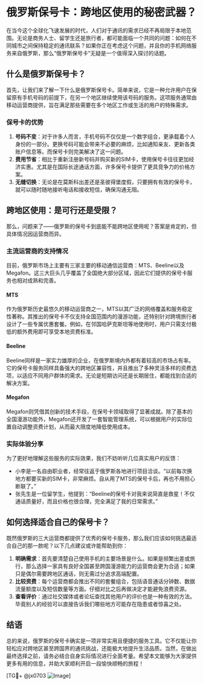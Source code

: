 # 俄罗斯保号卡：跨地区使用的秘密武器？

在当今这个全球化飞速发展的时代，人们对于通讯的需求已经不再局限于本地范围。无论是商务人士、留学生还是旅行者，都可能面临一个共同的问题：如何在不同城市之间保持稳定的通讯联系？如果你正在考虑这个问题，并且你的手机网络服务来自俄罗斯，那么“俄罗斯保号卡”无疑是一个值得深入探讨的话题。

## 什么是俄罗斯保号卡？

首先，让我们来了解一下什么是俄罗斯保号卡。简单来说，它是一种允许用户在保留原有手机号码的前提下，在另一个地区继续使用该号码的服务。这项服务通常由移动运营商提供，旨在满足那些需要在多个地区工作或生活的用户的特殊需求。

### 保号卡的优势

1. **号码不变**：对于许多人而言，手机号码不仅仅是一个数字组合，更承载着个人身份的一部分。更换号码可能会带来不必要的麻烦，比如通知亲友、更新各类账户信息等。而保号卡则完美解决了这一问题。
2. **费用节省**：相比于重新注册新号码并购买新的SIM卡，使用保号卡往往更加经济实惠。尤其是在国际长途通话方面，许多保号卡提供了更具竞争力的价格方案。
3. **无缝切换**：无论是在莫斯科出差还是圣彼得堡度假，只要拥有有效的保号卡，就可以随时随地接听电话和接收短信，确保沟通无阻。

## 跨地区使用：是可行还是受限？

那么，问题来了——俄罗斯的保号卡到底能不能跨地区使用呢？答案是肯定的，但具体情况因运营商而异。

### 主流运营商的支持情况

目前，俄罗斯市场上主要有三家主要的移动通信运营商：MTS、Beeline以及Megafon。这三大巨头几乎覆盖了全国绝大部分区域，因此它们提供的保号卡服务也相对成熟和完善。

#### MTS
作为俄罗斯历史最悠久的移动运营商之一，MTS以其广泛的网络覆盖和服务稳定性著称。其推出的保号卡不仅支持全国范围内的漫游功能，还特别针对跨境旅行者设计了一些专属优惠套餐。例如，在邻国哈萨克斯坦等地使用时，用户只需支付极低的额外费用即可享受本地资费标准。

#### Beeline
Beeline同样是一家实力雄厚的企业，在俄罗斯境内外都有着较高的市场占有率。它的保号卡服务同样具备强大的跨地区兼容性，并且推出了多种灵活多样的资费选项，以适应不同用户群体的需求。无论是短期访问还是长期居住，都能找到合适的解决方案。

#### Megafon
Megafon则凭借其创新的技术手段，在保号卡领域取得了显著成就。除了基本的全国漫游功能外，Megafon还开发了一套智能管理系统，可以根据用户的实际位置自动调整资费计划，从而最大限度地降低使用成本。

### 实际体验分享

为了更好地理解这些服务的实际效果，我们不妨听听几位真实用户的反馈：

- 小李是一名自由职业者，经常往返于俄罗斯各地进行项目洽谈。“以前每次换地方都要买新的SIM卡，非常麻烦。自从用了MTS的保号卡后，再也不用担心断联了。”
- 张先生是一位留学生，他提到：“Beeline的保号卡对我来说简直是救星！不仅通话质量好，而且价格也很合理，完全满足了我的日常需求。”

## 如何选择适合自己的保号卡？

既然俄罗斯的三大运营商都提供了优秀的保号卡服务，那么我们应该如何挑选最适合自己的那一款呢？以下几点建议或许能帮助到你：

1. **明确需求**：首先要清楚自己使用手机的主要场景是什么。如果是频繁出差或旅行，那么选择一家具有良好全国甚至跨国漫游能力的运营商会更为合适；如果只是偶尔需要跨地区通话，则无需过分追求高端配置。
2. **比较资费**：每个运营商都会推出不同的套餐组合，包括语音通话分钟数、数据流量额度以及短信数量等方面。仔细对比之后再做决定才能避免浪费资源。
3. **查看评价**：通过社交媒体或者论坛查找其他用户的评价也是一种有效的方法。毕竟别人的经验可以直接告诉我们哪些地方可能存在隐患或者惊喜之处。

## 结语

总的来说，俄罗斯的保号卡确实是一项非常实用且便捷的服务工具。它不仅能让你轻松应对跨地区甚至跨国界的通讯挑战，还能极大地提升生活品质。当然，在做出最终选择之前，请务必结合自身实际情况进行全面考量。希望本文能够为大家提供更多有用的信息，并助大家顺利开启一段愉快顺畅的旅程！

[TG💪+ @jx0703 ![Image](https://github.com/user-attachments/assets/dbca1d08-cadb-493c-b0ec-ad6f7a83f270)]